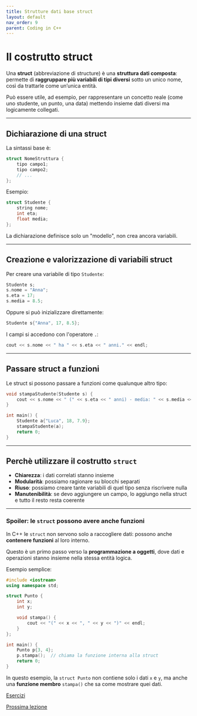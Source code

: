 ```yaml
---
title: Strutture dati base struct
layout: default
nav_order: 9
parent: Coding in C++
---
```




# Il costrutto struct

Una **struct** (abbreviazione di structure) è una **struttura dati composta**:  
permette di **raggruppare più variabili di tipi diversi** sotto un unico nome, così da trattarle come un’unica entità.

Può essere utile, ad esempio, per rappresentare un concetto reale (come uno studente, un punto, una data) mettendo insieme dati diversi ma logicamente collegati.

---

## Dichiarazione di una struct

La sintassi base è:

```cpp
struct NomeStruttura {
    tipo campo1;
    tipo campo2;
    // ...
};
```

Esempio:

```cpp
struct Studente {
    string nome;
    int eta;
    float media;
};
```

La dichiarazione definisce solo un "modello", non crea ancora variabili.

---

## Creazione e valorizzazione di variabili struct

Per creare una variabile di tipo `Studente`:

```cpp
Studente s;
s.nome = "Anna";
s.eta = 17;
s.media = 8.5;
```

Oppure si può inizializzare direttamente:

```cpp
Studente s{"Anna", 17, 8.5};
```

I campi si accedono con l'operatore `.`:

```cpp
cout << s.nome << " ha " << s.eta << " anni." << endl;
```

---

## Passare struct a funzioni

Le struct si possono passare a funzioni come qualunque altro tipo:

```cpp
void stampaStudente(Studente s) {
    cout << s.nome << " (" << s.eta << " anni) - media: " << s.media << endl;
}

int main() {
    Studente a{"Luca", 18, 7.9};
    stampaStudente(a);
    return 0;
}
```

---

## Perchè utilizzare il costrutto `struct`

- **Chiarezza**: i dati correlati stanno insieme  
- **Modularità**: possiamo ragionare su blocchi separati 
- **Riuso**: possiamo creare tante variabili di quel tipo senza riscrivere nulla 
- **Manutenibilità**: se devo aggiungere un campo, lo aggiungo nella struct e tutto il resto resta coerente

---

### Spoiler: le `struct` possono avere anche funzioni

In C++ le `struct` non servono solo a raccogliere dati: possono anche **contenere funzioni** al loro interno.

Questo è un primo passo verso la **programmazione a oggetti**, dove dati e operazioni stanno insieme nella stessa entità logica.

Esempio semplice:

```cpp
#include <iostream>
using namespace std;

struct Punto {
    int x;
    int y;

    void stampa() {
        cout << "(" << x << ", " << y << ")" << endl;
    }
};

int main() {
    Punto p{3, 4};
    p.stampa();  // chiama la funzione interna alla struct
    return 0;
}
```

In questo esempio, la `struct Punto` non contiene solo i dati `x` e `y`, ma anche una **funzione membro** `stampa()` che sa come mostrare quei dati.

[Esercizi](../ex/struct)

[Prossima lezione](8-strutture-dati-base)